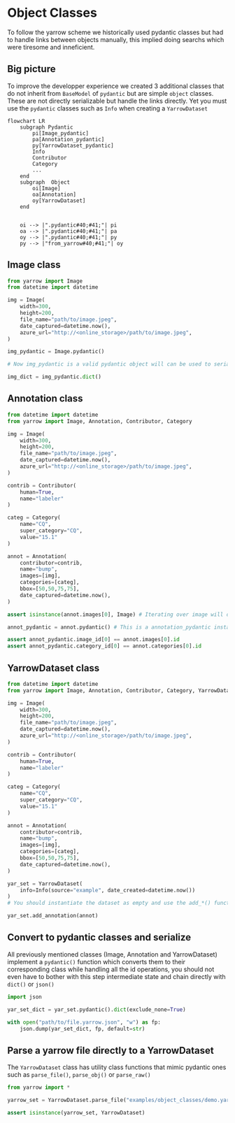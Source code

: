 # Object Classes

To follow the yarrow scheme we historically used pydantic classes but had to handle links between objects manually, this implied doing searchs which were tiresome and inneficient.

## Big picture

To improve the developper experience we created 3 additional classes that do not inherit from `BaseModel` of `pydantic` but are simple `object` classes. These are not directly serializable but handle the links directly. Yet you must use the `pydantic` classes such as `Info` when creating a `YarrowDataset`

```mermaid
flowchart LR
    subgraph Pydantic
        pi[Image_pydantic]
        pa[Annotation_pydantic]
        py[YarrowDataset_pydantic]
        Info
        Contributor
        Category
        ...
    end
    subgraph  Object
        oi[Image]
        oa[Annotation]
        oy[YarrowDataset]
    end

        
    oi --> |".pydantic#40;#41;"| pi
    oa --> |".pydantic#40;#41;"| pa
    oy --> |".pydantic#40;#41;"| py
    py --> |"from_yarrow#40;#41;"| oy
```

## Image class

```python
from yarrow import Image
from datetime import datetime

img = Image(
    width=300,
    height=200,
    file_name="path/to/image.jpeg",
    date_captured=datetime.now(),
    azure_url="http://<online_storage>/path/to/image.jpeg",
)

img_pydantic = Image.pydantic()

# Now img_pydantic is a valid pydantic object will can be used to serialize the object

img_dict = img_pydantic.dict()
```

## Annotation class

```python
from datetime import datetime
from yarrow import Image, Annotation, Contributor, Category

img = Image(
    width=300,
    height=200,
    file_name="path/to/image.jpeg",
    date_captured=datetime.now(),
    azure_url="http://<online_storage>/path/to/image.jpeg",
)

contrib = Contributor(
    human=True,
    name="labeler"
)

categ = Category(
    name="CQ",
    super_category="CQ",
    value="15.1"
)

annot = Annotation(
    contributor=contrib,
    name="bump",
    images=[img],
    categories=[categ],
    bbox=[50,50,75,75],
    date_captured=datetime.now(),
)

assert isinstance(annot.images[0], Image) # Iterating over image will directly return image objects

annot_pydantic = annot.pydantic() # This is a annotation_pydantic instance

assert annot_pydantic.image_id[0] == annot.images[0].id
assert annot_pydantic.category_id[0] == annot.categories[0].id
```

## YarrowDataset class

```python
from datetime import datetime
from yarrow import Image, Annotation, Contributor, Category, YarrowDataset

img = Image(
    width=300,
    height=200,
    file_name="path/to/image.jpeg",
    date_captured=datetime.now(),
    azure_url="http://<online_storage>/path/to/image.jpeg",
)

contrib = Contributor(
    human=True,
    name="labeler"
)

categ = Category(
    name="CQ",
    super_category="CQ",
    value="15.1"
)

annot = Annotation(
    contributor=contrib,
    name="bump",
    images=[img],
    categories=[categ],
    bbox=[50,50,75,75],
    date_captured=datetime.now(),
)

yar_set = YarrowDataset(
    info=Info(source="example", date_created=datetime.now())
)
# You should instantiate the dataset as empty and use the add_*() functions

yar_set.add_annotation(annot)
```

## Convert to pydantic classes and serialize

All previously mentioned classes (Image, Annotation and YarrowDataset) implement a `pydantic()` function which converts them to their corresponding class while handling all the id operations, you should not even have to bother with this step intermediate state and chain directly with `dict()` or `json()`

```python
import json

yar_set_dict = yar_set.pydantic().dict(exclude_none=True)

with open("path/to/file.yarrow.json", "w") as fp:
    json.dump(yar_set_dict, fp, default=str)
```

## Parse a yarrow file directly to a YarrowDataset

The `YarrowDataset` class has utility class functions that mimic pydantic ones such as `parse_file()`, `parse_obj()` or `parse_raw()`

```python
from yarrow import *

yarrow_set = YarrowDataset.parse_file("examples/object_classes/demo.yarrow.json")

assert isinstance(yarrow_set, YarrowDataset)
```
